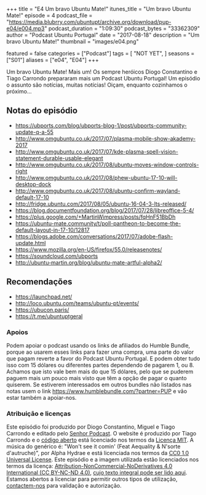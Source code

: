 +++
title = "E4 Um bravo Ubuntu Mate!"
itunes_title = "Um bravo Ubuntu Mate!"
episode = 4
podcast_file = "https://media.blubrry.com/ubuntupt/archive.org/download/pup-e04/e004.mp3"
podcast_duration = "1:09:30"
podcast_bytes = "33362309"
author = "Podcast Ubuntu Portugal"
date = "2017-08-18"
description = "Um bravo Ubuntu Mate!"
thumbnail = "images/e04.png"

featured = false
categories = ["Podcast"]
tags = [
  "NOT YET",
]
seasons = ["S01"]
aliases = ["e04", "E04"]
+++

Um bravo Ubuntu Mate!
Mais um!
Os sempre heróicos Diogo Constantino e Tiago Carrondo prepararam mais um Podcast Ubuntu Portugal!
Um episódio o assunto são notícias, muitas notícias!
Oiçam, enquanto cozinhamos o próximo…

## Notas do episódio
* https://ubports.com/blog/ubports-blog-1/post/ubports-community-update-q-a-55
* http://www.omgubuntu.co.uk/2017/07/plasma-mobile-show-akademy-2017
* http://www.omgubuntu.co.uk/2017/07/kde-plasma-spell-vision-statement-durable-usable-elegant
* http://www.omgubuntu.co.uk/2017/08/ubuntu-moves-window-controls-right
* http://www.omgubuntu.co.uk/2017/08/phew-ubuntu-17-10-will-desktop-dock
* http://www.omgubuntu.co.uk/2017/08/ubuntu-confirm-wayland-default-17-10
* http://fridge.ubuntu.com/2017/08/05/ubuntu-16-04-3-lts-released/
* https://blog.documentfoundation.org/blog/2017/07/28/libreoffice-5-4/
* https://plus.google.com/+MartinWimpress/posts/fqHnF51BbDh
* https://ubuntu-mate.community/t/poll-pantheon-to-become-the-default-layout-in-17-10/12817
* https://blogs.adobe.com/conversations/2017/07/adobe-flash-update.html
* https://www.mozilla.org/en-US/firefox/55.0/releasenotes/
* https://soundcloud.com/ubports
* http://ubuntu-martin.org/blog/ubuntu-mate-artful-alpha2/

## Recomendações
* https://launchpad.net/
* http://loco.ubuntu.com/teams/ubuntu-pt/events/
* https://ubucon.paris/
* https://t.me/ubuntuptgeral


### Apoios
Podem apoiar o podcast usando os links de afiliados do Humble Bundle, porque ao usarem esses links para fazer uma compra, uma parte do valor que pagam reverte a favor do Podcast Ubuntu Portugal.
E podem obter tudo isso com 15 dólares ou diferentes partes dependendo de pagarem 1, ou 8.
Achamos que isto vale bem mais do que 15 dólares, pelo que se puderem paguem mais um pouco mais visto que têm a opção de pagar o quanto quiserem.
Se estiverem interessados em outros bundles não listados nas notas usem o link https://www.humblebundle.com/?partner=PUP e vão estar também a apoiar-nos.

### Atribuição e licenças
Este episódio foi produzido por Diogo Constantino, Miguel e Tiago Carrondo e editado pelo [Senhor Podcast](https://senhorpodcast.pt/).
O website é produzido por Tiago Carrondo e o [código aberto](https://gitlab.com/podcastubuntuportugal/website) está licenciado nos termos da [Licença MIT](https://gitlab.com/podcastubuntuportugal/website/main/LICENSE).
A música do genérico é: "Won't see it comin' (Feat Aequality & N'sorte d'autruche)", por Alpha Hydrae e está licenciada nos termos da [CC0 1.0 Universal License](https://creativecommons.org/publicdomain/zero/1.0/).
Este episódio e a imagem utilizada estão licenciados nos termos da licença: [Attribution-NonCommercial-NoDerivatives 4.0 International (CC BY-NC-ND 4.0)](https://creativecommons.org/licenses/by-nc-nd/4.0/), [cujo texto integral pode ser lido aqui](https://creativecommons.org/licenses/by-nc-nd/4.0/legalcode). Estamos abertos a licenciar para permitir outros tipos de utilização, [contactem-nos](https://podcastubuntuportugal.org/contactos) para validação e autorização.

